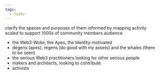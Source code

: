 ```yaml
---
tags:
  - tasks
---
```

clarify the spaces and purposes of them
informed by mapping activity
scaled to support 1000s of community members
audience
- the Web3-Woke, the Apes, the Identity-motivated
- degens (apes), regens (do good with my assets) and the whales (there to be seen)
- the serious Web3 practitioners looking for other serious people
- makers and architects, looking to contribute
- activists
